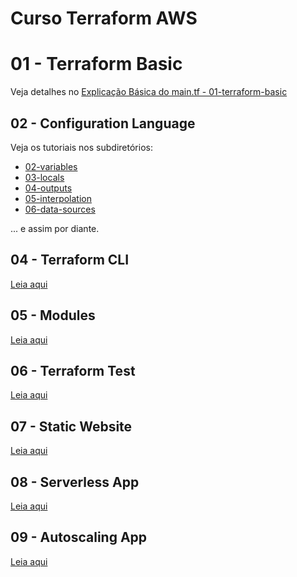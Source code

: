 # Curso Terraform AWS

# 01 - Terraform Basic

Veja detalhes no [Explicação Básica do main.tf - 01-terraform-basic](01-terraform-basic/README.md)

## 02 - Configuration Language

Veja os tutoriais nos subdiretórios:

- [02-variables](02-configuration-language/02-variables/README.md)
- [03-locals](02-configuration-language/03-locals/README.md)
- [04-outputs](02-configuration-language/04-outputs/README.md)
- [05-interpolation](02-configuration-language/05-interpolation/README.md)
- [06-data-sources](02-configuration-language/06-data-sources/README.md)

... e assim por diante.

## 04 - Terraform CLI

[Leia aqui](04-terraform-cli/README.md)

## 05 - Modules

[Leia aqui](05-modules/README.md)

## 06 - Terraform Test

[Leia aqui](06-terraform-test/README.md)

## 07 - Static Website

[Leia aqui](07-static-website/README.md)

## 08 - Serverless App

[Leia aqui](08-serverless-app/README.md)

## 09 - Autoscaling App

[Leia aqui](09-autoscaling-app/README.md)
